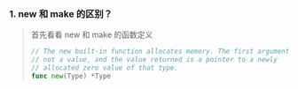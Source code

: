 ### 1. new 和 make 的区别？

> 首先看看 new 和 make 的函数定义
>
> ```go
> // The new built-in function allocates memory. The first argument is a type,
> // not a value, and the value returned is a pointer to a newly
> // allocated zero value of that type.
> func new(Type) *Type
> ```
